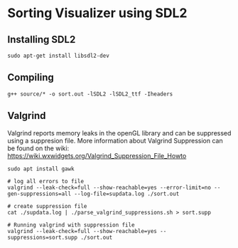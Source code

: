 # Sorting Visualizer using SDL2

## Installing SDL2
```
sudo apt-get install libsdl2-dev
```

## Compiling
```
g++ source/* -o sort.out -lSDL2 -lSDL2_ttf -Iheaders
```

## Valgrind
Valgrind reports memory leaks in the openGL library and can be suppressed using a suppresion file. More information about Valgrind Suppression can be found on the wiki: https://wiki.wxwidgets.org/Valgrind_Suppression_File_Howto
```
sudo apt install gawk

# log all errors to file
valgrind --leak-check=full --show-reachable=yes --error-limit=no --gen-suppressions=all --log-file=supdata.log ./sort.out

# create suppression file
cat ./supdata.log | ./parse_valgrind_suppressions.sh > sort.supp

# Running valgrind with suppression file
valgrind --leak-check=full --show-reachable=yes --suppressions=sort.supp ./sort.out
```
